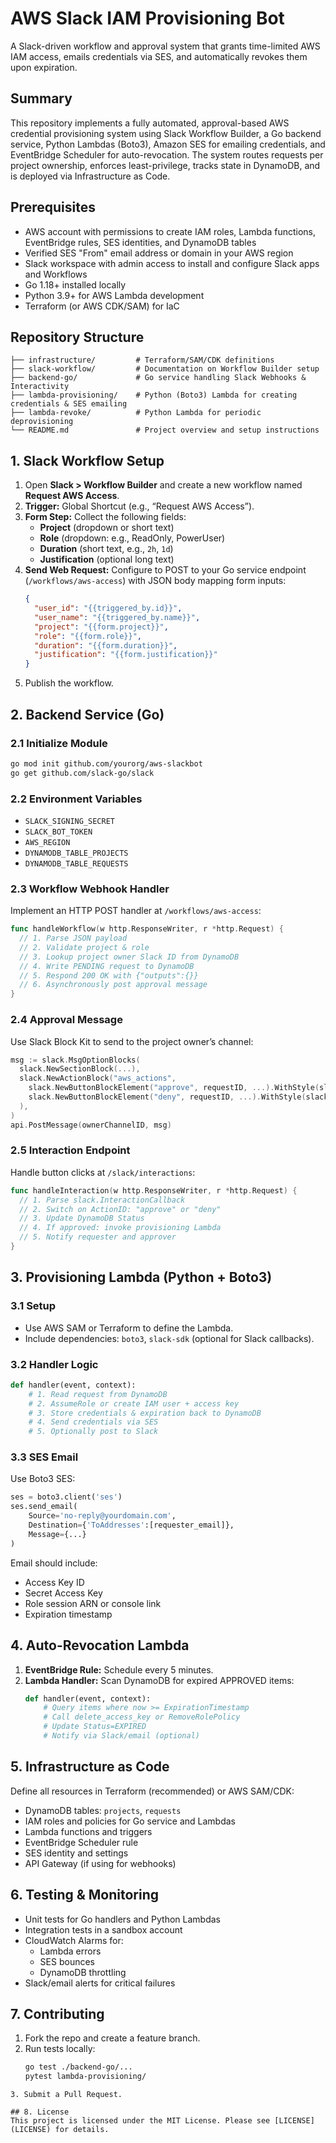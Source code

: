 # AWS Slack IAM Provisioning Bot

A Slack-driven workflow and approval system that grants time-limited AWS IAM access, emails credentials via SES, and automatically revokes them upon expiration.

## Summary

This repository implements a fully automated, approval-based AWS credential provisioning system using Slack Workflow Builder, a Go backend service, Python Lambdas (Boto3), Amazon SES for emailing credentials, and EventBridge Scheduler for auto-revocation. The system routes requests per project ownership, enforces least-privilege, tracks state in DynamoDB, and is deployed via Infrastructure as Code.

## Prerequisites

- AWS account with permissions to create IAM roles, Lambda functions, EventBridge rules, SES identities, and DynamoDB tables
- Verified SES "From" email address or domain in your AWS region
- Slack workspace with admin access to install and configure Slack apps and Workflows
- Go 1.18+ installed locally
- Python 3.9+ for AWS Lambda development
- Terraform (or AWS CDK/SAM) for IaC

## Repository Structure

```text
├── infrastructure/         # Terraform/SAM/CDK definitions
├── slack-workflow/         # Documentation on Workflow Builder setup
├── backend-go/             # Go service handling Slack Webhooks & Interactivity
├── lambda-provisioning/    # Python (Boto3) Lambda for creating credentials & SES emailing
├── lambda-revoke/          # Python Lambda for periodic deprovisioning
└── README.md               # Project overview and setup instructions
```

## 1. Slack Workflow Setup

1. Open **Slack > Workflow Builder** and create a new workflow named **Request AWS Access**.
2. **Trigger:** Global Shortcut (e.g., “Request AWS Access”).
3. **Form Step:** Collect the following fields:
   - **Project** (dropdown or short text)
   - **Role** (dropdown: e.g., ReadOnly, PowerUser)
   - **Duration** (short text, e.g., `2h`, `1d`)
   - **Justification** (optional long text)
4. **Send Web Request:** Configure to POST to your Go service endpoint (`/workflows/aws-access`) with JSON body mapping form inputs:
   ```json
   {
     "user_id": "{{triggered_by.id}}",
     "user_name": "{{triggered_by.name}}",
     "project": "{{form.project}}",
     "role": "{{form.role}}",
     "duration": "{{form.duration}}",
     "justification": "{{form.justification}}"
   }
   ```
5. Publish the workflow.

## 2. Backend Service (Go)

### 2.1 Initialize Module

```bash
go mod init github.com/yourorg/aws-slackbot
go get github.com/slack-go/slack
```

### 2.2 Environment Variables

- `SLACK_SIGNING_SECRET`
- `SLACK_BOT_TOKEN`
- `AWS_REGION`
- `DYNAMODB_TABLE_PROJECTS`
- `DYNAMODB_TABLE_REQUESTS`

### 2.3 Workflow Webhook Handler

Implement an HTTP POST handler at `/workflows/aws-access`:

```go
func handleWorkflow(w http.ResponseWriter, r *http.Request) {
  // 1. Parse JSON payload
  // 2. Validate project & role
  // 3. Lookup project owner Slack ID from DynamoDB
  // 4. Write PENDING request to DynamoDB
  // 5. Respond 200 OK with {"outputs":{}}
  // 6. Asynchronously post approval message
}
```

### 2.4 Approval Message

Use Slack Block Kit to send to the project owner’s channel:

```go
msg := slack.MsgOptionBlocks(
  slack.NewSectionBlock(...),
  slack.NewActionBlock("aws_actions",
    slack.NewButtonBlockElement("approve", requestID, ...).WithStyle(slack.StylePrimary),
    slack.NewButtonBlockElement("deny", requestID, ...).WithStyle(slack.StyleDanger),
  ),
)
api.PostMessage(ownerChannelID, msg)
```

### 2.5 Interaction Endpoint

Handle button clicks at `/slack/interactions`:

```go
func handleInteraction(w http.ResponseWriter, r *http.Request) {
  // 1. Parse slack.InteractionCallback
  // 2. Switch on ActionID: "approve" or "deny"
  // 3. Update DynamoDB Status
  // 4. If approved: invoke provisioning Lambda
  // 5. Notify requester and approver
}
```

## 3. Provisioning Lambda (Python + Boto3)

### 3.1 Setup

- Use AWS SAM or Terraform to define the Lambda.
- Include dependencies: `boto3`, `slack-sdk` (optional for Slack callbacks).

### 3.2 Handler Logic

```python
def handler(event, context):
    # 1. Read request from DynamoDB
    # 2. AssumeRole or create IAM user + access key
    # 3. Store credentials & expiration back to DynamoDB
    # 4. Send credentials via SES
    # 5. Optionally post to Slack
```

### 3.3 SES Email

Use Boto3 SES:

```python
ses = boto3.client('ses')
ses.send_email(
    Source='no-reply@yourdomain.com',
    Destination={'ToAddresses':[requester_email]},
    Message={...}
)
```

Email should include:

- Access Key ID
- Secret Access Key
- Role session ARN or console link
- Expiration timestamp

## 4. Auto-Revocation Lambda

1. **EventBridge Rule:** Schedule every 5 minutes.
2. **Lambda Handler:** Scan DynamoDB for expired APPROVED items:
   ```python
   def handler(event, context):
       # Query items where now >= ExpirationTimestamp
       # Call delete_access_key or RemoveRolePolicy
       # Update Status=EXPIRED
       # Notify via Slack/email (optional)
   ```

## 5. Infrastructure as Code

Define all resources in Terraform (recommended) or AWS SAM/CDK:

- DynamoDB tables: `projects`, `requests`
- IAM roles and policies for Go service and Lambdas
- Lambda functions and triggers
- EventBridge Scheduler rule
- SES identity and settings
- API Gateway (if using for webhooks)

## 6. Testing & Monitoring

- Unit tests for Go handlers and Python Lambdas
- Integration tests in a sandbox account
- CloudWatch Alarms for:
  - Lambda errors
  - SES bounces
  - DynamoDB throttling
- Slack/email alerts for critical failures

## 7. Contributing

1. Fork the repo and create a feature branch.
2. Run tests locally:
   ```bash
   go test ./backend-go/...
   pytest lambda-provisioning/
   ```

```
3. Submit a Pull Request.

## 8. License
This project is licensed under the MIT License. Please see [LICENSE](LICENSE) for details.

```
